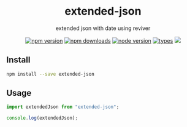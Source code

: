 <h1 align="center">
  extended-json
</h1>

<p align="center">
  extended json with date using reviver
</p>

<p align="center">
  <a href="https://npmjs.org/package/extended-json"><img src="https://img.shields.io/npm/v/extended-json.svg?style=flat-square" alt="npm version"></a>
  <a href="https://npmjs.org/package/extended-json"><img src="https://img.shields.io/npm/dw/extended-json.svg?style=flat-square" alt="npm downloads"></a>
  <a href="https://npmjs.org/package/extended-json"><img src="https://img.shields.io/node/v/extended-json.svg?style=flat-square" alt="node version"></a>
  <a href="https://npmjs.org/package/extended-json"><img src="https://img.shields.io/npm/types/extended-json.svg?style=flat-square" alt="types"></a>
  <a href="https://codecov.io/gh/liwijs/liwi"><img src="https://img.shields.io/codecov/c/github/liwijs/liwi/master.svg?style=flat-square"></a>
</p>

## Install

```bash
npm install --save extended-json
```

## Usage

```js
import extendedJson from "extended-json";

console.log(extendedJson);
```
